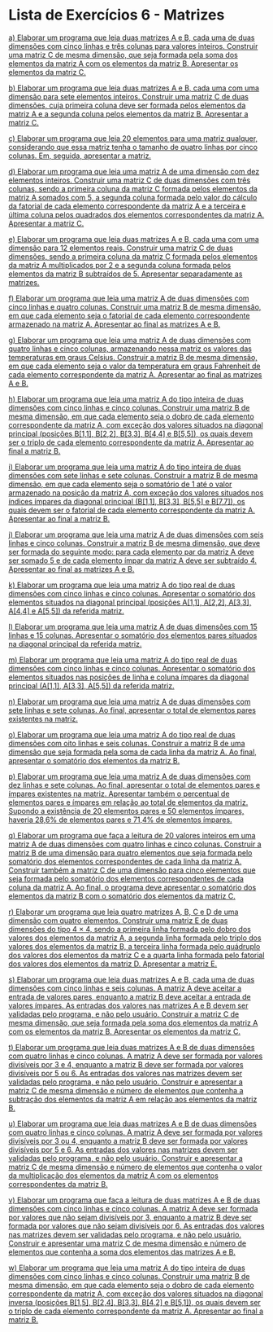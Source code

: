 # Lista de Exercícios 6 - Matrizes

[a) Elaborar  um  programa  que  leia  duas  matrizes  A  e  B,  cada  uma  de  duas  dimensões  com cinco linhas  e  três colunas  para valores inteiros. Construir uma  matriz C de  mesma dimensão,  que  seja  formada  pela  soma  dos  elementos  da  matriz  A  com  os  elementos  da matriz B. Apresentar os elementos da matriz C.](a.cpp)

[b) Elaborar um programa que leia duas matrizes A e B, cada uma com uma dimensão para sete elementos  inteiros.  Construir  uma  matriz  C  de  duas  dimensões,  cuja  primeira  coluna  deve ser formada pelos elementos da matriz  A e a segunda coluna pelos elementos da matriz B. Apresentar a matriz C.](b.cpp)

[c) Elaborar  um  programa  que  leia  20  elementos  para  uma  matriz  qualquer,  considerando  que essa matriz tenha o tamanho de quatro linhas por cinco colunas. Em, seguida, apresentar a matriz.](c.cpp)

[d) Elaborar um programa que leia uma matriz A de uma dimensão com dez elementos inteiros. Construir  uma  matriz  C  de  duas  dimensões  com  três  colunas,  sendo  a  primeira  coluna  da matriz  C  formada  pelos elementos  da  matriz  A  somados  com  5,  a segunda  coluna formada pelo valor do cálculo da fatorial de cada elemento correspondente da matriz A e a terceira e última  coluna  pelos  quadrados  dos  elementos  correspondentes  da  matriz  A.  Apresentar  a matriz C.](d.cpp)

[e) Elaborar um programa que leia duas matrizes A e B, cada uma com uma dimensão para 12 elementos  reais.  Construir  uma  matriz  C  de  duas  dimensões,  sendo  a  primeira  coluna  da matriz  C  formada  pelos  elementos  da  matriz  A  multiplicados  por  2  e  a  segunda  coluna formada  pelos  elementos  da  matriz  B  subtraídos  de  5.  Apresentar  separadamente  as matrizes.](e.cpp)

[f) Elaborar um programa que leia uma matriz A de duas dimensões com cinco linhas e quatro colunas. Construir uma matriz B de mesma dimensão, em que cada elemento seja o fatorial de cada elemento correspondente armazenado na matriz A. Apresentar ao final as matrizes A e B.](f.cpp)  

[g) Elaborar um programa que leia uma matriz A de duas dimensões com quatro linhas e cinco colunas, armazenando nessa matriz os valores das temperaturas em graus Celsius. Construir a matriz B de mesma dimensão, em que cada elemento seja o valor da temperatura em graus Fahrenheit de cada elemento correspondente da matriz A. Apresentar ao final as matrizes A e B.](g.cpp)

[h) Elaborar  um  programa  que  leia  uma  matriz  A  do  tipo  inteira  de  duas  dimensões  com  cinco linhas e cinco colunas. Construir uma matriz B de mesma dimensão, em que cada elemento seja  o  dobro  de  cada  elemento  correspondente  da  matriz  A,  com  exceção  dos  valores situados  na  diagonal  principal  (posições  B[1,1],  B[2,2],  B[3,3],  B[4,4]  e  B[5,5]),  os  quais devem  ser  o  triplo  de  cada  elemento  correspondente  da  matriz  A.  Apresentar  ao  final  a matriz B.](h.cpp)  

[i) Elaborar  um  programa  que  leia  uma  matriz  A  do  tipo  inteira  de  duas  dimensões  com  sete linhas e sete colunas. Construir a matriz B de mesma dimensão, em que cada elemento seja o somatório de 1 até o valor armazenado na posição da matriz A, com exceção dos valores situados  nos índices ímpares  da  diagonal  principal  (B[1,1],  B[3,3],  B[5,5]  e  B[7,7]),  os  quais devem  ser  o  fatorial  de  cada  elemento  correspondente  da  matriz  A.  Apresentar  ao  final  a matriz B.](i.cpp)

[j) Elaborar  um  programa  que  leia  uma  matriz  A  de  duas  dimensões  com  seis  linhas  e  cinco colunas. Construir a matriz B de mesma dimensão, que deve ser formada do seguinte modo: para cada elemento par da matriz A deve ser somado 5 e de cada elemento ímpar da matriz A deve ser subtraído 4. Apresentar ao final as matrizes A e B.](i.cpp)  

[k) Elaborar  um  programa  que  leia  uma  matriz  A  do  tipo  real  de  duas  dimensões  com  cinco linhas e cinco colunas. Apresentar o somatório dos elementos situados na diagonal principal (posições A[1,1], A[2,2], A[3,3], A[4,4] e A[5,5]) da referida matriz.](k.cpp)

[l) Elaborar  um  programa  que  leia  uma  matriz  A  de  duas  dimensões  com  15  linhas  e  15 colunas.  Apresentar  o  somatório  dos  elementos  pares  situados  na  diagonal  principal  da referida matriz.](l.cpp) 

[m)  Elaborar  um  programa  que  leia  uma  matriz  A  do  tipo  real  de duas  dimensões  com  cinco linhas e cinco colunas. Apresentar o somatório dos elementos situados nas posições de linha e coluna ímpares da diagonal principal (A[1,1], A[3,3], A[5,5]) da referida matriz.](m.cpp)  

[n) Elaborar  um  programa  que  leia  uma  matriz  A  de  duas  dimensões  com  sete  linhas  e  sete colunas. Ao final, apresentar o total de elementos pares existentes na matriz.](n.cpp) 

[o) Elaborar um programa que leia uma matriz A do tipo real de duas dimensões com oito linhas e seis colunas. Construir a matriz B de uma dimensão que seja formada pela soma de cada linha da matriz A. Ao final, apresentar o somatório dos elementos da matriz B.](o.cpp)

[p) Elaborar  um  programa  que  leia  uma  matriz  A  de  duas  dimensões  com  dez  linhas  e  sete colunas.  Ao  final,  apresentar  o  total  de  elementos  pares  e  ímpares  existentes  na  matriz. Apresentar  também  o  percentual  de  elementos  pares  e  ímpares  em  relação  ao  total  de elementos da matriz. Supondo a existência de 20 elementos pares e 50 elementos ímpares, haveria 28,6% de elementos pares e 71,4% de elementos ímpares.](p.cpp)  

[q) Elaborar  um  programa  que  faça  a  leitura  de  20  valores  inteiros  em  uma  matriz  A  de  duas dimensões  com  quatro  linhas  e  cinco  colunas.  Construir  a  matriz  B  de  uma  dimensão  para quatro elementos que seja formada pelo somatório dos elementos correspondentes de cada linha da matriz A. Construir também a matriz C de uma dimensão para cinco elementos que seja formada pelo somatório dos elementos correspondentes de cada coluna da matriz A. Ao final,  o  programa  deve  apresentar  o somatório  dos  elementos  da  matriz B  com  o  somatório dos elementos da matriz C.](q.cpp)

[r) Elaborar  um  programa  que  leia  quatro  matrizes  A,  B,  C  e  D  de  uma  dimensão  com  quatro elementos. Construir uma matriz E de duas dimensões do tipo 4 × 4, sendo a primeira linha formada  pelo  dobro  dos  valores  dos  elementos  da  matriz  A,  a  segunda  linha  formada  pelo triplo  dos  valores  dos  elementos  da  matriz  B,  a  terceira  linha  formada  pelo  quádruplo  dos valores  dos  elementos  da  matriz  C  e  a  quarta  linha  formada  pelo  fatorial  dos  valores  dos elementos da matriz D. Apresentar a matriz E.](r.cpp)

[s) Elaborar  um  programa  que  leia  duas  matrizes  A  e  B,  cada  uma  de  duas  dimensões  com cinco linhas e seis colunas. A matriz A deve aceitar a entrada de valores pares, enquanto a matriz B deve aceitar a entrada de valores ímpares. As entradas dos valores nas matrizes A e B devem ser validadas pelo programa, e não pelo usuário. Construir a matriz C de mesma dimensão,  que  seja  formada  pela  soma  dos  elementos  da  matriz  A  com  os  elementos  da matriz B. Apresentar os elementos da matriz C.](s.cpp)

[t) Elaborar um programa que leia duas matrizes A e B de duas dimensões com quatro linhas e cinco  colunas.  A  matriz  A  deve  ser  formada  por  valores  divisíveis  por  3  e  4,  enquanto  a matriz  B  deve  ser  formada  por  valores  divisíveis  por  5  ou  6.  As  entradas  dos  valores  nas matrizes  devem  ser  validadas  pelo  programa,  e  não  pelo  usuário.  Construir  e  apresentar  a matriz  C  de  mesma  dimensão  e  número  de  elementos  que  contenha  a  subtração  dos elementos da matriz A em relação aos elementos da matriz B.](t.cpp)  

[u) Elaborar um programa que leia duas matrizes A e B de duas dimensões com quatro linhas e cinco  colunas.  A  matriz  A  deve  ser  formada  por  valores  divisíveis  por  3  ou  4,  enquanto  a matriz  B  deve  ser  formada  por  valores  divisíveis  por  5  e  6.  As  entradas  dos  valores  nas matrizes  devem  ser  validadas  pelo  programa,  e  não  pelo  usuário.  Construir  e  apresentar  a matriz C de mesma dimensão e número de elementos que contenha o valor da multiplicação dos elementos da matriz A com os elementos correspondentes da matriz B.](u.cpp)  

[v) Elaborar  um  programa  que  faça  a  leitura  de  duas  matrizes  A  e  B  de  duas  dimensões  com cinco  linhas  e  cinco  colunas.  A  matriz  A  deve  ser  formada  por  valores  que  não  sejam divisíveis por 3, enquanto a matriz B deve ser formada por valores que não sejam divisíveis por 6. As entradas dos valores nas matrizes devem ser validadas pelo programa, e não pelo usuário.  Construir  e  apresentar  uma matriz  C  de  mesma  dimensão  e  número  de  elementos que contenha a soma dos elementos das matrizes A e B.](v.cpp)

[w)  Elaborar  um  programa  que  leia  uma  matriz  A  do  tipo  inteira  de  duas  dimensões  com  cinco linhas e cinco colunas. Construir uma matriz B de mesma dimensão, em que cada elemento seja  o  dobro  de  cada  elemento  correspondente  da  matriz  A,  com  exceção  dos  valores situados na diagonal inversa (posições B[1,5], B[2,4], B[3,3], B[4,2] e B[5,1]), os quais devem ser o triplo de cada elemento correspondente da matriz A. Apresentar ao final a matriz B.](w.cpp)
